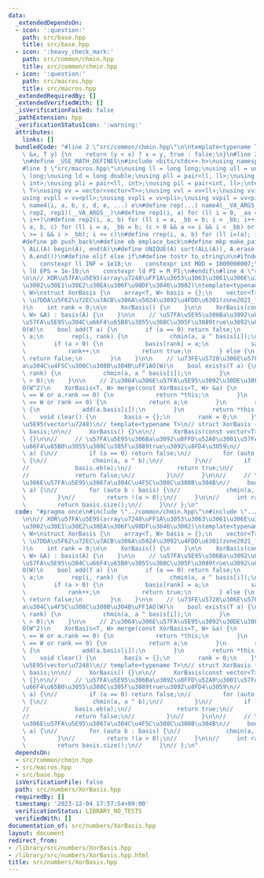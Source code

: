 ```yaml
---
data:
  _extendedDependsOn:
  - icon: ':question:'
    path: src/base.hpp
    title: src/base.hpp
  - icon: ':heavy_check_mark:'
    path: src/common/chmin.hpp
    title: src/common/chmin.hpp
  - icon: ':question:'
    path: src/macros.hpp
    title: src/macros.hpp
  _extendedRequiredBy: []
  _extendedVerifiedWith: []
  _isVerificationFailed: false
  _pathExtension: hpp
  _verificationStatusIcon: ':warning:'
  attributes:
    links: []
  bundledCode: "#line 2 \"src/common/chmin.hpp\"\n\ntemplate<typename T>\nbool chmin(T\
    \ &x, T y) {\n    return (y < x) ? x = y, true : false;\n}\n#line 2 \"src/base.hpp\"\
    \n#define _USE_MATH_DEFINES\n#include <bits/stdc++.h>\nusing namespace std;\n\
    #line 3 \"src/macros.hpp\"\n\nusing ll = long long;\nusing ull = unsigned long\
    \ long;\nusing ld = long double;\nusing pll = pair<ll, ll>;\nusing pii = pair<int,\
    \ int>;\nusing pli = pair<ll, int>;\nusing pil = pair<int, ll>;\ntemplate<typename\
    \ T>\nusing vv = vector<vector<T>>;\nusing vvl = vv<ll>;\nusing vvi = vv<int>;\n\
    using vvpll = vv<pll>;\nusing vvpli = vv<pli>;\nusing vvpil = vv<pil>;\n#define\
    \ name4(i, a, b, c, d, e, ...) e\n#define rep(...) name4(__VA_ARGS__, rep4, rep3,\
    \ rep2, rep1)(__VA_ARGS__)\n#define rep1(i, a) for (ll i = 0, _aa = a; i < _aa;\
    \ i++)\n#define rep2(i, a, b) for (ll i = a, _bb = b; i < _bb; i++)\n#define rep3(i,\
    \ a, b, c) for (ll i = a, _bb = b; (c > 0 && a <= i && i < _bb) or (c < 0 && a\
    \ >= i && i > _bb); i += c)\n#define rrep(i, a, b) for (ll i=(a); i>(b); i--)\n\
    #define pb push_back\n#define eb emplace_back\n#define mkp make_pair\n#define\
    \ ALL(A) begin(A), end(A)\n#define UNIQUE(A) sort(ALL(A)), A.erase(unique(ALL(A)),\
    \ A.end())\n#define elif else if\n#define tostr to_string\n\n#ifndef CONSTANTS\n\
    \    constexpr ll INF = 1e18;\n    constexpr int MOD = 1000000007;\n    constexpr\
    \ ld EPS = 1e-10;\n    constexpr ld PI = M_PI;\n#endif\n#line 4 \"src/numbers/XorBasis.hpp\"\
    \n\n// XOR\u57FA\u5E95(array\u7248\uFF1A\u3053\u3063\u3061\u306E\u304C\u901F\u3044\
    \u3002\u30E1\u30E2\u30EA\u306F\u98DF\u3046\u3002)\ntemplate<typename T, size_t\
    \ W>\nstruct XorBasis {\n    array<T, W> basis = {};\n    vector<T> saved; //\
    \ \u7DDA\u5F62\u72EC\u7ACB\u306A\u5024\u3092\u4FDD\u6301(zone2021_f\u53C2\u7167\
    )\n    int rank = 0;\n\n    XorBasis() {\n    }\n\n    XorBasis(const array<T,\
    \ W> &A) : basis(A) {\n    }\n\n    // \u57FA\u5E95\u306Ba\u3092\u8FFD\u52A0\u3001\
    \u57FA\u5E95\u304C\u66F4\u65B0\u3055\u308C\u305F\u3089true\u3092\u8FD4\u3059\uFF1A\
    O(W)\n    bool add(T a) {\n        if (a == 0) return false;\n        T tmp =\
    \ a;\n        rep(i, rank) {\n            chmin(a, a ^ basis[i]);\n        }\n\
    \        if (a > 0) {\n            basis[rank] = a;\n            saved.eb(tmp);\n\
    \            rank++;\n            return true;\n        } else {\n           \
    \ return false;\n        }\n    }\n\n    // \u73FE\u5728\u306E\u57FA\u5E95\u3067\
    a\u304C\u4F5C\u308C\u308B\u304B\uFF1AO(W)\n    bool exists(T a) {\n        rep(i,\
    \ rank) {\n            chmin(a, a ^ basis[i]);\n        }\n        return !(a\
    \ > 0);\n    }\n\n    // 2\u3064\u306E\u57FA\u5E95\u3092\u30DE\u30FC\u30B8\uFF1A\
    O(W^2)\n    XorBasis<T, W> merge(const XorBasis<T, W> &a) {\n        if (rank\
    \ == W or a.rank == 0) {\n            return *this;\n        }\n        if (a.rank\
    \ == W or rank == 0) {\n            return a;\n        }\n        rep(i, a.rank)\
    \ {\n            add(a.basis[i]);\n        }\n        return *this;\n    }\n\n\
    \    void clear() {\n        basis = {};\n        rank = 0;\n    }\n};\n\n// XOR\u57FA\
    \u5E95(vector\u7248)\n// template<typename T>\n// struct XorBasis {\n//     vector<T>\
    \ basis;\n\n//     XorBasis() {}\n\n//     XorBasis(const vector<T> &A) : basis(A)\
    \ {}\n\n//     // \u57FA\u5E95\u306Ba\u3092\u8FFD\u52A0\u3001\u57FA\u5E95\u304C\
    \u66F4\u65B0\u3055\u308C\u305F\u3089true\u3092\u8FD4\u3059\n//     bool add(T\
    \ a) {\n//         if (a == 0) return false;\n//         for (auto b : basis)\
    \ {\n//             chmin(a, a ^ b);\n//         }\n//         if (a > 0) {\n\
    //             basis.eb(a);\n//             return true;\n//         } else {\n\
    //             return false;\n//         }\n//     }\n\n//     // \u73FE\u5728\
    \u306E\u57FA\u5E95\u3067a\u304C\u4F5C\u308C\u308B\u304B\n//     bool exists(T\
    \ a) {\n//         for (auto b : basis) {\n//             chmin(a, a ^ b);\n//\
    \         }\n//         return !(a > 0);\n//     }\n\n//     int rank() {\n//\
    \         return basis.size();\n//     }\n// };\n"
  code: "#pragma once\n#include \"../common/chmin.hpp\"\n#include \"../macros.hpp\"\
    \n\n// XOR\u57FA\u5E95(array\u7248\uFF1A\u3053\u3063\u3061\u306E\u304C\u901F\u3044\
    \u3002\u30E1\u30E2\u30EA\u306F\u98DF\u3046\u3002)\ntemplate<typename T, size_t\
    \ W>\nstruct XorBasis {\n    array<T, W> basis = {};\n    vector<T> saved; //\
    \ \u7DDA\u5F62\u72EC\u7ACB\u306A\u5024\u3092\u4FDD\u6301(zone2021_f\u53C2\u7167\
    )\n    int rank = 0;\n\n    XorBasis() {\n    }\n\n    XorBasis(const array<T,\
    \ W> &A) : basis(A) {\n    }\n\n    // \u57FA\u5E95\u306Ba\u3092\u8FFD\u52A0\u3001\
    \u57FA\u5E95\u304C\u66F4\u65B0\u3055\u308C\u305F\u3089true\u3092\u8FD4\u3059\uFF1A\
    O(W)\n    bool add(T a) {\n        if (a == 0) return false;\n        T tmp =\
    \ a;\n        rep(i, rank) {\n            chmin(a, a ^ basis[i]);\n        }\n\
    \        if (a > 0) {\n            basis[rank] = a;\n            saved.eb(tmp);\n\
    \            rank++;\n            return true;\n        } else {\n           \
    \ return false;\n        }\n    }\n\n    // \u73FE\u5728\u306E\u57FA\u5E95\u3067\
    a\u304C\u4F5C\u308C\u308B\u304B\uFF1AO(W)\n    bool exists(T a) {\n        rep(i,\
    \ rank) {\n            chmin(a, a ^ basis[i]);\n        }\n        return !(a\
    \ > 0);\n    }\n\n    // 2\u3064\u306E\u57FA\u5E95\u3092\u30DE\u30FC\u30B8\uFF1A\
    O(W^2)\n    XorBasis<T, W> merge(const XorBasis<T, W> &a) {\n        if (rank\
    \ == W or a.rank == 0) {\n            return *this;\n        }\n        if (a.rank\
    \ == W or rank == 0) {\n            return a;\n        }\n        rep(i, a.rank)\
    \ {\n            add(a.basis[i]);\n        }\n        return *this;\n    }\n\n\
    \    void clear() {\n        basis = {};\n        rank = 0;\n    }\n};\n\n// XOR\u57FA\
    \u5E95(vector\u7248)\n// template<typename T>\n// struct XorBasis {\n//     vector<T>\
    \ basis;\n\n//     XorBasis() {}\n\n//     XorBasis(const vector<T> &A) : basis(A)\
    \ {}\n\n//     // \u57FA\u5E95\u306Ba\u3092\u8FFD\u52A0\u3001\u57FA\u5E95\u304C\
    \u66F4\u65B0\u3055\u308C\u305F\u3089true\u3092\u8FD4\u3059\n//     bool add(T\
    \ a) {\n//         if (a == 0) return false;\n//         for (auto b : basis)\
    \ {\n//             chmin(a, a ^ b);\n//         }\n//         if (a > 0) {\n\
    //             basis.eb(a);\n//             return true;\n//         } else {\n\
    //             return false;\n//         }\n//     }\n\n//     // \u73FE\u5728\
    \u306E\u57FA\u5E95\u3067a\u304C\u4F5C\u308C\u308B\u304B\n//     bool exists(T\
    \ a) {\n//         for (auto b : basis) {\n//             chmin(a, a ^ b);\n//\
    \         }\n//         return !(a > 0);\n//     }\n\n//     int rank() {\n//\
    \         return basis.size();\n//     }\n// };\n"
  dependsOn:
  - src/common/chmin.hpp
  - src/macros.hpp
  - src/base.hpp
  isVerificationFile: false
  path: src/numbers/XorBasis.hpp
  requiredBy: []
  timestamp: '2023-12-04 17:57:54+09:00'
  verificationStatus: LIBRARY_NO_TESTS
  verifiedWith: []
documentation_of: src/numbers/XorBasis.hpp
layout: document
redirect_from:
- /library/src/numbers/XorBasis.hpp
- /library/src/numbers/XorBasis.hpp.html
title: src/numbers/XorBasis.hpp
---
```

